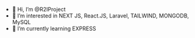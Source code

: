- 👋 Hi, I’m @R2IProject
- 👀 I’m interested in NEXT JS, React.JS, Laravel, TAILWIND, MONGODB, MySQL
- 🌱 I’m currently learning EXPRESS
